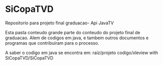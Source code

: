 SiCopaTVD
=========

Repositorio para projeto final graduacao- Api JavaTV


Esta pasta conteudo grande parte do conteudo do projeto final de graduacao.
Alem de codigos em java, e tambem outros documentos e programas que contribuiram 
para o processo.


A saber o codigo em java se encontra em:
raiz/projeto codigo/xleview with SiCopaTVD/SiCopaTVD
